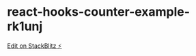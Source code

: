 # react-hooks-counter-example-rk1unj

[Edit on StackBlitz ⚡️](https://stackblitz.com/edit/react-hooks-counter-example-rk1unj)